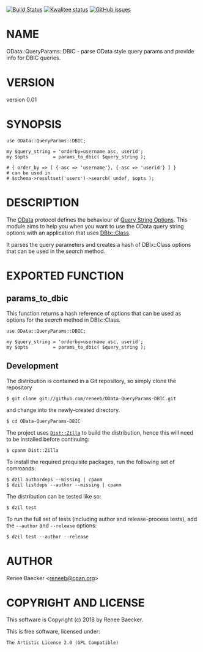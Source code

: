 [![Build Status](https://travis-ci.org/reneeb/OData-QueryParams-DBIC.svg?branch=master)](https://travis-ci.org/reneeb/OData-QueryParams-DBIC)
[![Kwalitee status](http://cpants.cpanauthors.org/dist/OData-QueryParams-DBIC.png)](http://cpants.charsbar.org/dist/overview/OData-QueryParams-DBIC)
[![GitHub issues](https://img.shields.io/github/issues/reneeb/OData-QueryParams-DBIC.svg)](https://github.com/reneeb/OData-QueryParams-DBIC/issues)

# NAME

OData::QueryParams::DBIC - parse OData style query params and provide info for DBIC queries.

# VERSION

version 0.01

# SYNOPSIS

    use OData::QueryParams::DBIC;
    
    my $query_string = 'orderby=username asc, userid';
    my $opts         = params_to_dbic( $query_string );
    
    # { order_by => [ {-asc => 'username'}, {-asc => 'userid'} ] }
    # can be used in
    # $schema->resultset('users')->search( undef, $opts );

# DESCRIPTION

The [OData](https://www.odata.org) protocol defines the behaviour of
[Query String Options](https://www.odata.org/documentation/odata-version-2-0/uri-conventions/#QueryStringOptions).
This module aims to help you when you want to use the OData query string options with an application
that uses [DBIx::Class](https://metacpan.org/pod/DBIx::Class).

It parses the query parameters and creates a hash of DBIx::Class options that can be used
in the _search_ method.

# EXPORTED FUNCTION

## params\_to\_dbic

This function returns a hash reference of options that can be used as options for the _search_ method in
DBIx::Class.

    use OData::QueryParams::DBIC;
    
    my $query_string = 'orderby=username asc, userid';
    my $opts         = params_to_dbic( $query_string );



## Development

The distribution is contained in a Git repository, so simply clone the
repository

```
$ git clone git://github.com/reneeb/OData-QueryParams-DBIC.git
```

and change into the newly-created directory.

```
$ cd OData-QueryParams-DBIC
```

The project uses [`Dist::Zilla`](https://metacpan.org/pod/Dist::Zilla) to
build the distribution, hence this will need to be installed before
continuing:

```
$ cpanm Dist::Zilla
```

To install the required prequisite packages, run the following set of
commands:

```
$ dzil authordeps --missing | cpanm
$ dzil listdeps --author --missing | cpanm
```

The distribution can be tested like so:

```
$ dzil test
```

To run the full set of tests (including author and release-process tests),
add the `--author` and `--release` options:

```
$ dzil test --author --release
```

# AUTHOR

Renee Baecker &lt;reneeb@cpan.org>

# COPYRIGHT AND LICENSE

This software is Copyright (c) 2018 by Renee Baecker.

This is free software, licensed under:

    The Artistic License 2.0 (GPL Compatible)
